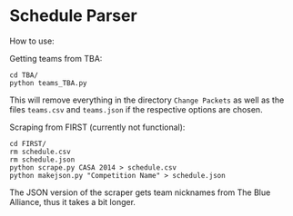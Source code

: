 Schedule Parser
===

How to use:

Getting teams from TBA:
```
cd TBA/
python teams_TBA.py
```
This will remove everything in the directory `Change Packets` as well as the files `teams.csv` and `teams.json` if the respective options are chosen.

Scraping from FIRST (currently not functional):
```
cd FIRST/
rm schedule.csv
rm schedule.json
python scrape.py CASA 2014 > schedule.csv
python makejson.py "Competition Name" > schedule.json
```
The JSON version of the scraper gets team nicknames from The Blue Alliance, thus it takes a bit longer.
